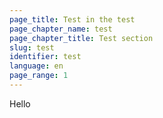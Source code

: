 ```yaml
---
page_title: Test in the test
page_chapter_name: test
page_chapter_title: Test section
slug: test
identifier: test
language: en
page_range: 1
---
```

H﻿ello